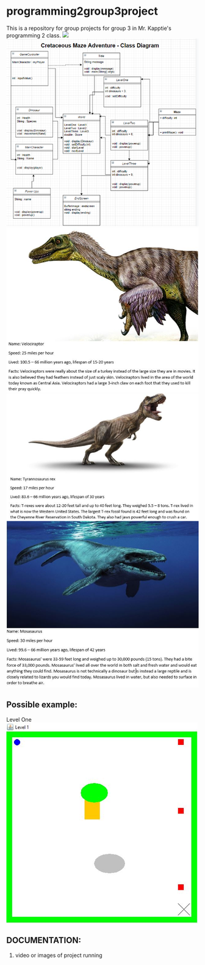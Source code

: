 # programming2group3project
This is a repository for group projects for group 3 in Mr. Kapptie's programming 2 class.
![](logo/repositorypic.PNG)
![](logo/groupprojectdiagram1.PNG)
![](logo/projectimage.JPG)
![](logo/projectimage2.JPG)
![](logo/projectimage3.JPG)

## Possible example:
Level One
![](logo/levelone.JPG)

## DOCUMENTATION:
1. video or images of project running
